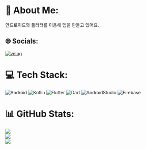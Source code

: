 # 💫 About Me:
안드로이드와 플러터를 이용해 앱을 만들고 있어요.


## 🌐 Socials:
[![velog](https://img.shields.io/badge/velog-%20C997.svg?logo=velog&logoColor=white)](https://velog.io/@godmin66/posts) 

# 💻 Tech Stack:
![Android](https://img.shields.io/badge/android-%34A853.svg?style=for-the-badge&logo=android&logoColor=white) ![Kotlin](https://img.shields.io/badge/kotlin-%237F52FF.svg?style=for-the-badge&logo=kotlin&logoColor=white) ![Flutter](https://img.shields.io/badge/Flutter-%2302569B.svg?style=for-the-badge&logo=Flutter&logoColor=white) ![Dart](https://img.shields.io/badge/dart-%230175C2.svg?style=for-the-badge&logo=dart&logoColor=white) ![AndroidStudio](https://img.shields.io/badge/AndroidStudio-%3DDC84.svg?style=for-the-badge&logo=AndroidStudio&logoColor=white) ![Firebase](https://img.shields.io/badge/firebase-%23039BE5.svg?style=for-the-badge&logo=firebase)
# 📊 GitHub Stats:
![](https://github-readme-stats.vercel.app/api?username=spicypunch&theme=default&hide_border=false&include_all_commits=true&count_private=true)<br/>
![](https://github-readme-streak-stats.herokuapp.com/?user=spicypunch&theme=default&hide_border=false)<br/>
![](https://github-readme-stats.vercel.app/api/top-langs/?username=spicypunch&theme=default&hide_border=false&include_all_commits=true&count_private=true&layout=compact)

<!-- Proudly created with GPRM ( https://gprm.itsvg.in ) -->
